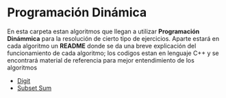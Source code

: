# Programación Dinámica
En esta carpeta estan algoritmos que llegan a utilizar **Programación Dinámmica** para la resolución de cierto tipo de ejercicios.
Aparte estará en cada algoritmo un **README** donde se da una breve explicación del funcionamiento de cada algoritmo; los codigos estan en lenguaje C++ y se encontrará material de referencia para mejor entendimiento de los algoritmos

-  [Digit](https://github.com/Amy312/Algoritmica/tree/master/Programaci%C3%B3n%20Din%C3%A1mica/Digit)
-  [Subset Sum](https://github.com/Amy312/Algoritmica/tree/master/Programaci%C3%B3n%20Din%C3%A1mica/Subset%20Sum)
